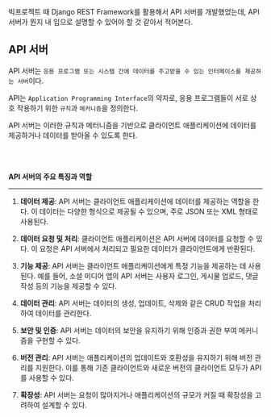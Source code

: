 빅프로젝트 때 Django REST Framework를 활용해서 API 서버를 개발했었는데, API 서버가 뭔지 내 입으로 설명할 수 있어야 할 것 같아서 적어본다.

API 서버
---
API 서버는 ``응용 프로그램 또는 시스템 간에 데이터를 주고받을 수 있는 인터페이스를 제공하는 서버``이다.

API는 ``Application Programming Interface``의 약자로, 응용 프로그램들이 서로 상호 작용하기 위한 ``규칙``과 ``메커니즘``을 정의한다.

API 서버는 이러한 규칙과 메터니즘을 기반으로 클라이언트 애플리케이션에 데이터를 제공하거나 데이터를 받아올 수 있도록 한다.

<br><br>

**API 서버의 주요 특징과 역할**
***

1. **데이터 제공**: API 서버는 클라이언트 애플리케이션에 데이터를 제공하는 역할을 한다. 이 데이터는 다양한 형식으로 제공될 수 있으며, 주로 JSON 또는 XML 형태로 사용된다.

2. **데이터 요청 및 처리**: 클라이언트 애플리케이션은 API 서버에 데이터를 요청할 수 있다. 이 요청은 API 서버에서 처리되고 필요한 데이터가 클라이언트에게 반환된다.

3. **기능 제공**: API 서버는 클라이언트 애플리케이션에게 특정 기능을 제공하는 데 사용된다. 예를 들어, 소셜 미디어 앱의 API 서버는 사용자 로그인, 게시물 업로드, 댓글 작성 등의 기능을 제공할 수 있다.

4. **데이터 관리**: API 서버는 데이터의 생성, 업데이트, 삭제와 같은 CRUD 작업을 처리하여 데이터를 관리한다.

5. **보안 및 인증**: API 서버는 데이터의 보안을 유지하기 위해 인증과 권한 부여 메커니즘을 구현할 수 있다.

6. **버전 관리**: API 서버는 애플리케이션의 업데이트와 호환성을 유지하기 위해 버전 관리를 지원한다. 이를 통해 기존 클라이언트와 새로운 버전의 클라이언트 모두가 API를 사용할 수 있다.

7. **확장성**: API 서버는 요청이 많아지거나 애플리케이션의 규모가 커질 때 확장성을 고려하여 설계할 수 있다.
